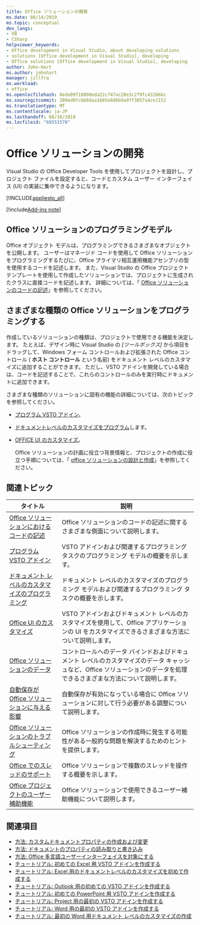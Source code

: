 ```yaml
---
title: Office ソリューションの開発
ms.date: 08/14/2019
ms.topic: conceptual
dev_langs:
- VB
- CSharp
helpviewer_keywords:
- Office development in Visual Studio, about developing solutions
- solutions [Office development in Visual Studio], developing
- Office solutions [Office development in Visual Studio], developing
author: John-Hart
ms.author: johnhart
manager: jillfra
ms.workload:
- office
ms.openlocfilehash: 8ede09f18808eda22c747ac28e3c279fc43266bc
ms.sourcegitcommit: 209ed0fcbb8daa1685e8d6b9a97f3857a4ce1152
ms.translationtype: MT
ms.contentlocale: ja-JP
ms.lasthandoff: 08/16/2019
ms.locfileid: "69551578"
---
```

# <a name="develop-office-solutions"></a>Office ソリューションの開発
  Visual Studio の Office Developer Tools を使用してプロジェクトを設計し、プロジェクト ファイルを設定すると、コードとカスタム ユーザー インターフェイス (UI) の実装に集中できるようになります。

 [!INCLUDE[appliesto_all](../vsto/includes/appliesto-all-md.md)]

[!include[Add-ins note](includes/addinsnote.md)]

## <a name="office-solutions-programming-model"></a>Office ソリューションのプログラミングモデル
 Office オブジェクト モデルは、プログラミングできるさまざまなオブジェクトを公開します。 ユーザーはマネージド コードを使用して Office ソリューションをプログラミングするたびに、Office プライマリ相互運用機能アセンブリの型を使用するコードを記述します。 また、Visual Studio の Office プロジェクト テンプレートを使用して作成したソリューションでは、プロジェクトに生成されたクラスに直接コードを記述します。 詳細については、「 [Office ソリューションのコードの記述](../vsto/writing-code-in-office-solutions.md)」を参照してください。

## <a name="program-different-types-of-office-solutions"></a>さまざまな種類の Office ソリューションをプログラミングする
 作成しているソリューションの種類は、プロジェクトで使用できる機能を決定します。 たとえば、デザイン時に Visual Studio の *[ツールボックス]* から項目をドラッグして、Windows フォーム コントロールおよび拡張された Office コントロール ( **ホスト コントロール** という名前) をドキュメント レベルのカスタマイズに追加することができます。 ただし、VSTO アドインを開発している場合は、コードを記述することで、これらのコントロールのみを実行時にドキュメントに追加できます。

 さまざまな種類のソリューションに固有の機能の詳細については、次のトピックを参照してください。

- [プログラム VSTO アドイン](../vsto/programming-vsto-add-ins.md)。

- [ドキュメントレベルのカスタマイズをプログラム](../vsto/programming-document-level-customizations.md)します。

- [OFFICE UI のカスタマイズ](../vsto/office-ui-customization.md)。

  Office ソリューションの計画に役立つ背景情報と、プロジェクトの作成に役立つ手順については、「 [office ソリューションの設計と作成](../vsto/designing-and-creating-office-solutions.md)」を参照してください。

## <a name="related-topics"></a>関連トピック

|タイトル|説明|
|-----------|-----------------|
|[Office ソリューションにおけるコードの記述](../vsto/writing-code-in-office-solutions.md)|Office ソリューションのコードの記述に関するさまざまな側面について説明します。|
|[プログラム VSTO アドイン](../vsto/programming-vsto-add-ins.md)|VSTO アドインおよび関連するプログラミング タスクのプログラミング モデルの概要を示します。|
|[ドキュメント レベルのカスタマイズのプログラミング](../vsto/programming-document-level-customizations.md)|ドキュメント レベルのカスタマイズのプログラミング モデルおよび関連するプログラミング タスクの概要を示します。|
|[Office UI のカスタマイズ](../vsto/office-ui-customization.md)|VSTO アドインおよびドキュメント レベルのカスタマイズを使用して、Office アプリケーションの UI をカスタマイズできるさまざまな方法について説明します。|
|[Office ソリューションのデータ](../vsto/data-in-office-solutions.md)|コントロールへのデータ バインドおよびドキュメント レベルのカスタマイズのデータ キャッシュなど、Office ソリューションのデータを処理できるさまざまな方法について説明します。|
|[自動保存が Office ソリューションに与える影響](./how-autosave-impacts-office-solutions.md)|自動保存が有効になっている場合に Office ソリューションに対して行う必要がある調整について説明します。|
|[Office ソリューションのトラブルシューティング](../vsto/troubleshooting-office-solutions.md)|Office ソリューションの作成時に発生する可能性がある一般的な問題を解決するためのヒントを提供します。|
|[Office でのスレッドのサポート](../vsto/threading-support-in-office.md)|Office ソリューションで複数のスレッドを操作する概要を示します。|
|[Office プロジェクトのユーザー補助機能](../vsto/accessibility-in-office-projects.md)|Office ソリューションで使用できるユーザー補助機能について説明します。|

## <a name="see-also"></a>関連項目
- [方法: カスタムドキュメントプロパティの作成および変更](../vsto/how-to-create-and-modify-custom-document-properties.md)
- [方法: ドキュメントのプロパティの読み取りと書き込み](../vsto/how-to-read-from-and-write-to-document-properties.md)
- [方法: Office 多言語ユーザーインターフェイスを対象にする](../vsto/how-to-target-the-office-multilingual-user-interface.md)
- [チュートリアル: 初めての Excel 用 VSTO アドインを作成する](../vsto/walkthrough-creating-your-first-vsto-add-in-for-excel.md)
- [チュートリアル: Excel 用のドキュメントレベルのカスタマイズを初めて作成する](../vsto/walkthrough-creating-your-first-document-level-customization-for-excel.md)
- [チュートリアル: Outlook 用の初めての VSTO アドインを作成する](../vsto/walkthrough-creating-your-first-vsto-add-in-for-outlook.md)
- [チュートリアル: 初めての PowerPoint 用 VSTO アドインを作成する](../vsto/walkthrough-creating-your-first-vsto-add-in-for-powerpoint.md)
- [チュートリアル: Project 用の最初の VSTO アドインを作成する](../vsto/walkthrough-creating-your-first-vsto-add-in-for-project.md)
- [チュートリアル: Word 用の最初の VSTO アドインを作成する](../vsto/walkthrough-creating-your-first-vsto-add-in-for-word.md)
- [チュートリアル: 最初の Word 用ドキュメント レベルのカスタマイズの作成](../vsto/walkthrough-creating-your-first-document-level-customization-for-word.md)
